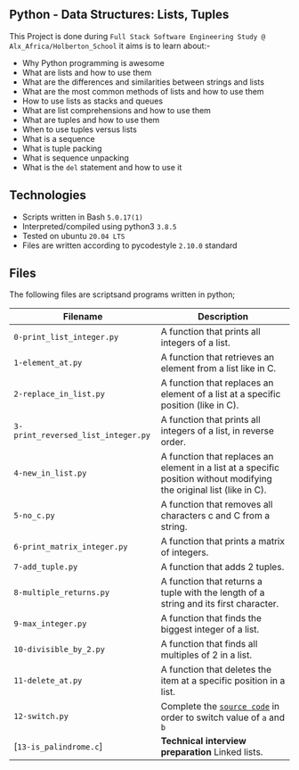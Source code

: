 Python - Data Structures: Lists, Tuples
 ---------------------------
This Project is done during `Full Stack Software Engineering Study @ Alx_Africa/Holberton_School` it aims is to learn about:-
- Why Python programming is awesome
- What are lists and how to use them
- What are the differences and similarities between strings and lists
- What are the most common methods of lists and how to use them
- How to use lists as stacks and queues
- What are list comprehensions and how to use them
- What are tuples and how to use them
- When to use tuples versus lists
- What is a sequence
- What is tuple packing
- What is sequence unpacking
- What is the `del` statement and how to use it

Technologies
 ---------------------------
- Scripts written in Bash `5.0.17(1)` 
- Interpreted/compiled using python3 `3.8.5` 
- Tested on ubuntu `20.04 LTS`
- Files are written according to pycodestyle `2.10.0` standard

Files
 -------------------------
The following files are scriptsand programs written in python;

| Filename | Description |
| --- | --- |
| `0-print_list_integer.py` | A function that prints all integers of a list. |
| `1-element_at.py` | A function that retrieves an element from a list like in C. |
| `2-replace_in_list.py` | A function that replaces an element of a list at a specific position (like in C). |
| `3-print_reversed_list_integer.py` | A function that prints all integers of a list, in reverse order. |
| `4-new_in_list.py` | A function that replaces an element in a list at a specific position without modifying the original list (like in C). |
| `5-no_c.py` | A function that removes all characters c and C from a string. |
| `6-print_matrix_integer.py` |A function that prints a matrix of integers. |
| `7-add_tuple.py` | A function that adds 2 tuples. |
| `8-multiple_returns.py` | A function that returns a tuple with the length of a string and its first character. |
| `9-max_integer.py` | A function that finds the biggest integer of a list. |
| `10-divisible_by_2.py` | A function that finds all multiples of 2 in a list. |
| `11-delete_at.py` | A function that deletes the item at a specific position in a list. |
| `12-switch.py` | Complete the [`source code`](https://github.com/holbertonschool/0x03.py/blob/master/12-switch_py) in order to switch value of `a` and `b` |
 | [`13-is_palindrome.c`] | **Technical interview preparation** Linked lists. |

